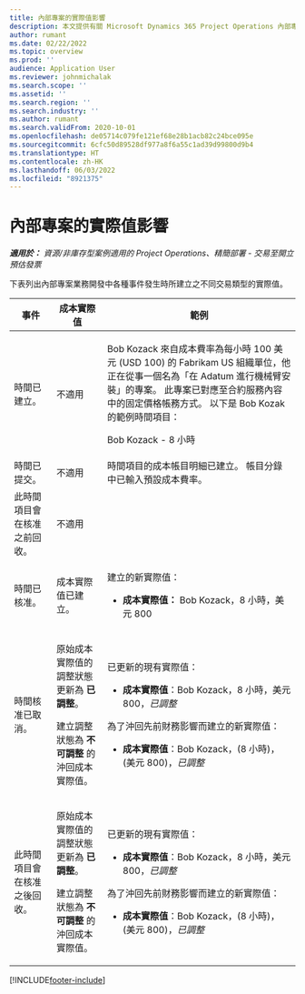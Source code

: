 ```yaml
---
title: 內部專案的實際值影響
description: 本文提供有關 Microsoft Dynamics 365 Project Operations 內部專案各種事件中實際值資料表影響的資訊。
author: rumant
ms.date: 02/22/2022
ms.topic: overview
ms.prod: ''
audience: Application User
ms.reviewer: johnmichalak
ms.search.scope: ''
ms.assetid: ''
ms.search.region: ''
ms.search.industry: ''
ms.author: rumant
ms.search.validFrom: 2020-10-01
ms.openlocfilehash: de05714c079fe121ef68e28b1acb82c24bce095e
ms.sourcegitcommit: 6cfc50d89528df977a8f6a55c1ad39d99800d9b4
ms.translationtype: HT
ms.contentlocale: zh-HK
ms.lasthandoff: 06/03/2022
ms.locfileid: "8921375"
---
```

# <a name="actuals-impact-for-an-internal-project"></a>內部專案的實際值影響

_**適用於：** 資源/非庫存型案例適用的 Project Operations、精簡部署 - 交易至開立預估發票_

下表列出內部專案業務開發中各種事件發生時所建立之不同交易類型的實際值。

| 事件 | 成本實際值 | 範例 |
|---|---|---|
| 時間已建立。 | 不適用 | <p>Bob Kozack 來自成本費率為每小時 100 美元 (USD 100) 的 Fabrikam US 組織單位，他正在從事一個名為「在 Adatum 進行機械臂安裝」的專案。 此專案已對應至合約服務內容中的固定價格帳務方式。 以下是 Bob Kozak 的範例時間項目：</p><p>Bob Kozack - 8 小時</p> |
| 時間已提交。 | 不適用 | 時間項目的成本帳目明細已建立。 帳目分錄中已輸入預設成本費率。 |
| 此時間項目會在核准之前回收。 | 不適用 | |
| 時間已核准。 | 成本實際值已建立。 | <p>建立的新實際值：</p><ul><li>**成本實際值：** Bob Kozack，8 小時，美元 800</li></ul> |
| 時間核准已取消。 | <p>原始成本實際值的調整狀態更新為 **已調整**。</p><p>建立調整狀態為 **不可調整** 的沖回成本實際值。</p> | <p>已更新的現有實際值：</p><ul><li>**成本實際值**：Bob Kozack，8 小時，美元 800，*已調整*</li></ul><p>為了沖回先前財務影響而建立的新實際值：</p><ul><li>**成本實際值**：Bob Kozack，(8 小時)，(美元 800)，*已調整*</li></ul> |
| 此時間項目會在核准之後回收。 | <p>原始成本實際值的調整狀態更新為 **已調整**。</p><p>建立調整狀態為 **不可調整** 的沖回成本實際值。</p> | <p>已更新的現有實際值：</p><ul><li>**成本實際值**：Bob Kozack，8 小時，美元 800，*已調整*</li></ul><p>為了沖回先前財務影響而建立的新實際值：</p><ul><li>**成本實際值**：Bob Kozack，(8 小時)，(美元 800)，*已調整*</li></ul> |

[!INCLUDE[footer-include](../includes/footer-banner.md)]
